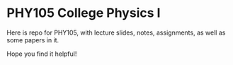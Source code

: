 # PHY105 College Physics I
Here is repo for PHY105, with lecture slides, notes, assignments, as well as some papers in it.

Hope you find it helpful!
